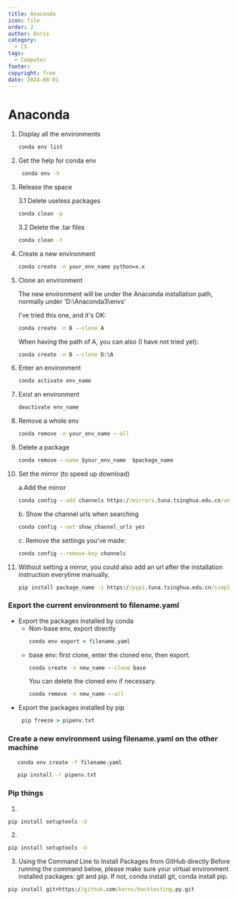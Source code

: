 ```yaml
---
title: Anaconda
icon: file
order: 2
author: Doris
category:
  - CS
tags:
  - Computer
footer: 
copyright: free
date: 2024-08-01
---
```

# Anaconda

1. Display all the environments
    ```cmd
    conda env list
    ```

2. Get the help for conda env
   ``` cmd
    conda env -h
   ```
   
3. Release the space
    
    3.1 Delete useless packages
    ```cmd
    conda clean -p 
   ```
   3.2 Delete the .tar files
   ```cmd
   conda clean -t 
   ```
              
4. Create a new environment
    ```cmd
    conda create -n your_env_name python=x.x
    ```
              
5. Clone an environment

    The new environment will be under the Anaconda installation path, normally under 'D:\Anaconda3\envs\'
    
    I've tried this one, and it's OK:
    ```cmd
    conda create -n B --clone A
    ```
    When having the path of A, you can also (I have not tried yet):
    ```cmd
    conda create -n B --clone D:\A
    ```
6. Enter an environment
    ```cmd
    conda activate env_name
    ```
7. Exist an environment
    ```cmd
    deactivate env_name
    ```

8. Remove a whole env
    ```cmd
    conda remove -n your_env_name --all
    ```
9. Delete a package
    ```cmd
    conda remove --name $your_env_name  $package_name 
    ```
              
9. Set the mirror (to speed up download)
    
    a.Add the mirror

    ```cmd
    conda config --add channels https://mirrors.tuna.tsinghua.edu.cn/anaconda/pkgs/free/
    ```

    b. Show the channel urls when searching

    ```cmd
    conda config --set show_channel_urls yes
    ```
    c. Remove the settings you've made:
    ```cmd
    conda config --remove-key channels
    ```

10. Without setting a mirror, you could also add an url after the installation instruction everytime manually.
    ```cmd
    pip install package_name -i https://pypi.tuna.tsinghua.edu.cn/simple/
    ```
### Export the current environment to filename.yaml
- Export the packages installed by conda
   - Non-base env, export directly
      ```cmd
      conda env export > filename.yaml
      ```
   - base env: first clone, enter the cloned env, then export.
     ```cmd
     conda create -n new_name --clone base
     ```
     You can delete the cloned env if necessary.
     ```cmd
     conda remove -n new_name --all
     ```
- Export the packages installed by pip
     ```cmd
      pip freeze > pipenv.txt
     ```
### Create a new environment using filename.yaml on the other machine
  ``` cmd
     conda env create -f filename.yaml
  ```
  ``` cmd
     pip install -r pipenv.txt
  ```

### Pip things
1.
  ``` cmd
  pip install setuptools -U
  ```
2.
  ``` cmd
  pip install setuptools -U
  ```
3. Using the Command Line to Install Packages from GitHub directly
Before running the command below, please make sure your virtual environment installed packages: git and pip.
If not, conda install git, conda install pip.
  ``` cmd
  pip install git+https://github.com/kernc/backtesting.py.git
  ```
